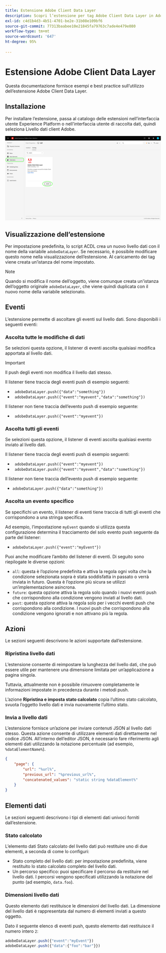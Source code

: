 ```yaml
---
title: Estensione Adobe Client Data Layer
description: Scopri l’estensione per tag Adobe Client Data Layer in Adobe Experience Platform.
exl-id: c4d1b4d3-4b51-4701-be2e-31b08e109bf6
source-git-commit: 77313baabee10e21845fa79763c7ade4e479e080
workflow-type: tm+mt
source-wordcount: '647'
ht-degree: 95%

---
```


# Estensione Adobe Client Data Layer

Questa documentazione fornisce esempi e best practice sull’utilizzo dell’estensione Adobe Client Data Layer.

<!-- (Missing document?)
If you would like to have more details on development consideration, [please reach this page](./dev.md). -->

## Installazione

Per installare l’estensione, passa al catalogo delle estensioni nell’interfaccia utente Experience Platform o nell’interfaccia utente di raccolta dati, quindi seleziona Livello dati client Adobe.

![Visualizzazione dell’estensione ACDL nel catalogo](./images/catalog.png)

<!-- (GitHub link?)
There is also the possibility to fork this project. You can download this github project, realize the change that you deem required for your specific use-case and re-upload it on your Organization as a private extension.
This installation will not be supported on our end.<br>
>[!NOTE]
>
> _Consider renaming the extension name in the extension.json file_ -->

## Visualizzazione dell’estensione

Per impostazione predefinita, lo script ACDL crea un nuovo livello dati con il nome della variabile `adobeDataLayer`. Se necessario, è possibile modificare questo nome nella visualizzazione dell’estensione. Al caricamento dei tag viene creata un’istanza del nome impostato.

>[!NOTE]
>
>Quando si modifica il nome dell’oggetto, viene comunque creata un&#39;istanza dell’oggetto originale `adobeDataLayer`, che viene quindi duplicata con il nuovo nome della variabile selezionato.

## Eventi

L’estensione permette di ascoltare gli eventi sul livello dati. Sono disponibili i seguenti eventi:

### Ascolta tutte le modifiche di dati

Se selezioni questa opzione, il listener di eventi ascolta qualsiasi modifica apportata al livello dati.

>[!IMPORTANT]
>
>Il push degli eventi non modifica il livello dati stesso.

Il listener tiene traccia degli eventi push di esempio seguenti:

* ` adobeDataLayer.push({"data":"something"})`
* ` adobeDataLayer.push({"event":"myevent","data":"something"})`

Il listener non tiene traccia dell’evento push di esempio seguente:

* ` adobeDataLayer.push({"event":"myevent"})`

### Ascolta tutti gli eventi

Se selezioni questa opzione, il listener di eventi ascolta qualsiasi evento inviato al livello dati.

Il listener tiene traccia degli eventi push di esempio seguenti:

* ` adobeDataLayer.push({"event":"myevent"})`
* ` adobeDataLayer.push({"event":"myevent","data":"something"})`

Il listener non tiene traccia dell’evento push di esempio seguente:

* ` adobeDataLayer.push({"data":"something"}) `

### Ascolta un evento specifico

Se specifichi un evento, il listener di eventi tiene traccia di tutti gli eventi che corrispondono a una stringa specifica.

Ad esempio, l’impostazione `myEvent` quando si utilizza questa configurazione determina il tracciamento del solo evento push seguente da parte del listener:

* `adobeDataLayer.push({"event":"myEvent"})`

Puoi anche modificare l’ambito del listener di eventi. Di seguito sono riepilogate le diverse opzioni:

* `all`: questa è l’opzione predefinita e attiva la regola ogni volta che la condizione selezionata sopra è stata soddisfatta in passato o verrà inviata in futuro. Questa è l’opzione più sicura se utilizzi un’implementazione asincrona.
* `future`: questa opzione attiva la regola solo quando i nuovi eventi push che corrispondono alla condizione vengono inviati al livello dati.
* `past`: questa opzione attiva la regola solo per i vecchi eventi push che corrispondono alla condizione. I nuovi push che corrispondono alla condizione vengono ignorati e non attivano più la regola.

## Azioni

Le sezioni seguenti descrivono le azioni supportate dall’estensione.

### Ripristina livello dati

L’estensione consente di reimpostare la lunghezza del livello dati, che può essere utile per mantenere una dimensione limitata per un’applicazione a pagina singola.

Tuttavia, attualmente non è possibile rimuovere completamente le informazioni impostate in precedenza durante i metodi push.

L’azione **Ripristina e imposta stato calcolato** copia l’ultimo stato calcolato, svuota l’oggetto livello dati e invia nuovamente l’ultimo stato.

### Invia a livello dati

L’estensione fornisce un’azione per inviare contenuti JSON al livello dati stesso. Questa azione consente di utilizzare elementi dati direttamente nel codice JSON. All’interno dell’editor JSON, è necessario fare riferimento agli elementi dati utilizzando la notazione percentuale (ad esempio, `%dataElementName%`).

```json
{
    "page": {
        "url": "%url%",
        "previous_url": "%previous_url%",
        "concatenated_values": "static string %dataElement%"
    }
}
```

## Elementi dati

Le sezioni seguenti descrivono i tipi di elementi dati univoci forniti dall’estensione.

### Stato calcolato

L’elemento dati Stato calcolato del livello dati può restituire uno di due elementi, a seconda di come lo configuri:

* Stato completo del livello dati: per impostazione predefinita, viene restituito lo stato calcolato completo del livello dati.
* Un percorso specifico: puoi specificare il percorso da restituire nel livello dati. I percorsi vengono specificati utilizzando la notazione del punto (ad esempio, `data.foo`).

### Dimensioni livello dati

Questo elemento dati restituisce le dimensioni del livello dati. La dimensione del livello dati è rappresentata dal numero di elementi inviati a questo oggetto.

Dato il seguente elenco di eventi push, questo elemento dati restituisce il numero intero `2`:

```js
adobeDataLayer.push({"event":"myEvent"})
adobeDataLayer.push({"data":{"foo":"bar"}})
```
